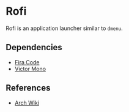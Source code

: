 # Rofi

Rofi is an application launcher similar to `dmenu`.

## Dependencies

- [Fira Code](https://github.com/tonsky/FiraCode)
- [Victor Mono](https://github.com/rubjo/victor-mono)

## References

- [Arch Wiki](https://wiki.archlinux.org/title/Rofi)
